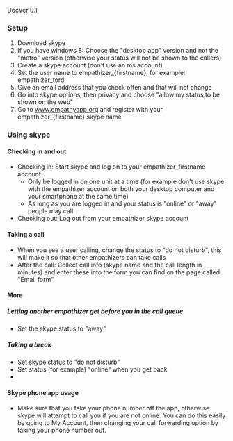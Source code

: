 DocVer 0.1


### Setup

1. Download skype
  1. If you have windows 8: Choose the "desktop app" version and not the "metro" version (otherwise your status will not be shown to the callers)
2. Create a skype account (don't use an ms account)
  1. Set the user name to empathizer_{firstname}, for example: empathizer_tord
  2. Give an email address that you check often and that will not change
3. Go into skype options, then privacy and choose "allow my status to be shown on the web"
4. Go to www.empathyapp.org and register with your empathizer_{firstname} skype name


### Using skype

#### Checking in and out
* Checking in: Start skype and log on to your empathizer_firstname account
  * Only be logged in on one unit at a time (for example don't use skype with the empathizer account on both your desktop computer and your smartphone at the same time)
  * As long as you are logged in and your status is "online" or "away" people may call
* Checking out: Log out from your empathizer skype account

#### Taking a call
* When you see a user calling, change the status to "do not disturb", this will make it so that other empathizers can take calls
* After the call: Collect call info (skype name and the call length in minutes) and enter these into the form you can find on the page called "Email form"

#### More

##### Letting another empathizer get before you in the call queue
* Set the skype status to "away"

##### Taking a break
* Set skype status to "do not disturb"
* Set status (for example) "online" when you get back
* 

#### Skype phone app usage
* Make sure that you take your phone number off the app, otherwise skype will attempt to call you if you are not online. You can do this easily by going to My Account, then changing your call forwarding option by taking your phone number out. 
